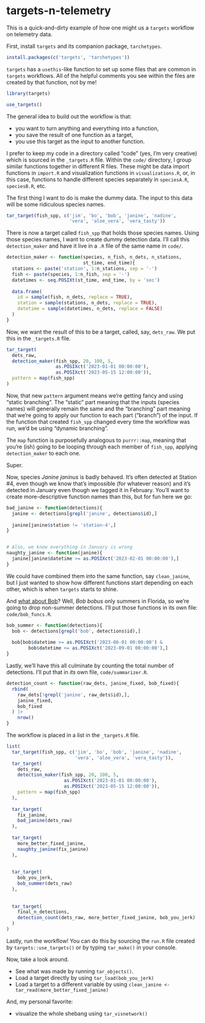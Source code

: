 
<!-- README.md is generated from README.Rmd. Please edit that file -->

# targets-n-telemetry

This is a quick-and-dirty example of how one might us a `targets`
workflow on telemetry data.

First, install `targets` and its companion package, `tarchetypes`.

``` r
install.packages(c('targets', 'tarchetypes'))
```

`targets` has a `usethis`-like function to set up some files that are
common in `targets` workflows. All of the helpful comments you see
within the files are created by that function, not by me!

``` r
library(targets)

use_targets()
```

The general idea to build out the workflow is that:

- you want to turn anything and everything into a function,
- you save the result of one function as a target,
- you use this target as the input to another function.

I prefer to keep my code in a directory called “code” (yes, I’m very
creative) which is sourced in the `_targets.R` file. Within the `code/`
directory, I group similar functions together in different R files.
These might be data import functions in `import.R` and visualization
functions in `visualizations.R`, or, in this case, functions to handle
different species separately in `speciesA.R`, `speciesB.R`, etc.

The first thing I want to do is make the dummy data. The input to this
data will be some ridiculous species names.

``` r
tar_target(fish_spp, c('jim', 'bo', 'bob', 'janine', 'nadine',
                       'vera', 'aloe_vera', 'vera_tasty'))
```

There is now a target called `fish_spp` that holds those species names.
Using those species names, I want to create dummy detection data. I’ll
call this `detection_maker` and have it live in a `.R` file of the same
name in `code/`.

``` r
detection_maker <- function(species, n_fish, n_dets, n_stations,
                            st_time, end_time){
  stations <- paste('station', 1:n_stations, sep = '-')
  fish <- paste(species, 1:n_fish, sep = '-')
  datetimes <- seq.POSIXt(st_time, end_time, by = 'sec')
  
  data.frame(
    id = sample(fish, n_dets, replace = TRUE),
    station = sample(stations, n_dets, replace = TRUE),
    datetime = sample(datetimes, n_dets, replace = FALSE)
  )
}
```

Now, we want the result of this to be a target, called, say, `dets_raw`.
We put this in the `_targets.R` file.

``` r
tar_target(
  dets_raw,
  detection_maker(fish_spp, 20, 100, 5,
                  as.POSIXct('2023-01-01 00:00:00'),
                  as.POSIXct('2023-05-15 12:00:00')),
  pattern = map(fish_spp)
)
```

Now, that new `pattern` argument means we’re getting fancy and using
“static branching”. The “static” part meaning that the inputs (species
names) will generally remain the same and the “branching” part meaning
that we’re going to apply our function to each part (“branch”) of the
input. If the function that created `fish_spp` changed every time the
workflow was run, we’d be using “dynamic branching”.

The `map` function is purposefully analogous to `purrr::map`, meaning
that you’re (ish) going to be looping through each member of `fish_spp`,
applying `detection_maker` to each one.

Super.

Now, species *Janine janinus* is badly behaved. It’s often detected at
Station \#4, even though we know that’s impossible (for whatever reason)
and it’s detected in January even though we tagged it in February.
You’ll want to create more-descriptive function names than this, but for
fun here we go:

``` r
bad_janine <- function(detections){
  janine <- detections[grepl('janine', detections$id),]
  
  janine[janine$station != 'station-4',]
}


# Also, we know everything in January is wrong
naughty_janine <- function(janine){
  janine[janine$datetime >= as.POSIXct('2023-02-01 00:00:00'),]
}
```

We could have combined them into the same function, say `clean_janine`,
but I just wanted to show how different functions start depending on
each other, which is when `targets` starts to shine.

And [what about Bob](https://www.imdb.com/title/tt0103241/)? Well, *Bob
bobus* only summers in Florida, so we’re going to drop non-summer
detections. I’ll put those functions in its own file:
`code/bob_funcs.R`.

``` r
bob_summer <- function(detections){
  bob <- detections[grepl('bob', detections$id),]
  
  bob[bob$datetime >= as.POSIXct('2023-06-01 00:00:00') &
        bob$datetime <= as.POSIXct('2023-09-01 00:00:00'),]
}
```

Lastly, we’ll have this all culminate by counting the total number of
detections. I’ll put that in *its* own file, `code/summarizer.R`.

``` r
detection_count <- function(raw_dets, janine_fixed, bob_fixed){
  rbind(
    raw_dets[!grepl('janine', raw_dets$id),],
    janine_fixed,
    bob_fixed
  ) |> 
    nrow()
}
```

The workflow is placed in a list in the `_targets.R` file.

``` r
list(
  tar_target(fish_spp, c('jim', 'bo', 'bob', 'janine', 'nadine',
                         'vera', 'aloe_vera', 'vera_tasty')),
  tar_target(
    dets_raw,
    detection_maker(fish_spp, 20, 100, 5,
                     as.POSIXct('2023-01-01 00:00:00'),
                     as.POSIXct('2023-05-15 12:00:00')),
    pattern = map(fish_spp)
  ),
  
  tar_target(
    fix_janine,
    bad_janine(dets_raw)
  ),
  
  tar_target(
    more_better_fixed_janine,
    naughty_janine(fix_janine)
  ),
  
  
  tar_target(
    bob_you_jerk,
    bob_summer(dets_raw)
  ),
  
  
  tar_target(
    final_n_detections,
    detection_count(dets_raw, more_better_fixed_janine, bob_you_jerk)
  )
)
```

Lastly, run the workflow! You can do this by sourcing the `run.R` file
created by `targets::use_targets()` or by typing `tar_make()` in your
console.

Now, take a look around.

- See what was made by running `tar_objects()`.
- Load a target directly by using `tar_load(bob_you_jerk)`
- Load a target to a different variable by using
  `clean_janine <- tar_read(more_better_fixed_janine)`

And, my personal favorite:

- visualize the whole shebang using `tar_visnetwork()`
